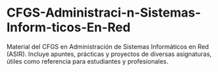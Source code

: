 # CFGS-Administraci-n-Sistemas-Inform-ticos-En-Red
Material del CFGS en Administración de Sistemas Informáticos en Red (ASIR). Incluye apuntes, prácticas y proyectos de diversas asignaturas, útiles como referencia para estudiantes y profesionales.
